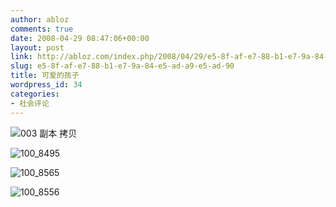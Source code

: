 ```yaml
---
author: abloz
comments: true
date: 2008-04-29 08:47:06+00:00
layout: post
link: http://abloz.com/index.php/2008/04/29/e5-8f-af-e7-88-b1-e7-9a-84-e5-ad-a9-e5-ad-90/
slug: e5-8f-af-e7-88-b1-e7-9a-84-e5-ad-a9-e5-ad-90
title: 可爱的孩子
wordpress_id: 34
categories:
- 社会评论
---
```


![003 副本 拷贝](http://by1.storage.msn.com/y1pCEX_hxvVq6XA3_UjLYmNa3kctwja_uFFcNUdqiJPfdW266lj4HDStXS0O9d7l0khmbxqRyh3ddF9xEn3FdCwBkoZFFJxUdIz?PARTNER=WRITER)

![100_8495](http://bxiwka.bay.livefilestore.com/y1peMriR2dR5ODE8oGNUO-BEEHEWmumjJ4vm-ceEpLrMozLpq2A4xHlOjanGO38ooZsCQrZAo1-8JTtDosNN_iNvYOIilAXL8Oh?PARTNER=WRITER)

![100_8565](http://bxiwka.bay.livefilestore.com/y1peMriR2dR5OBPn4v0YkrUAfl9K9MjXrTTilf460XRbE1NEUFUO-Mu8RVRxrf76hyJUUoJsch-FGxMsxdsgW2cdHCw7_N_WYeh?PARTNER=WRITER)

![100_8556](http://bxiwka.bay.livefilestore.com/y1peMriR2dR5OAw1MsW-36bhLaKgrKgUQaVb69iZXUD_THLN8X49nNN8PSaAAr7_AwNkRjKJX02VZnoa4edo5VY5C4xGxDau2rQ?PARTNER=WRITER)
